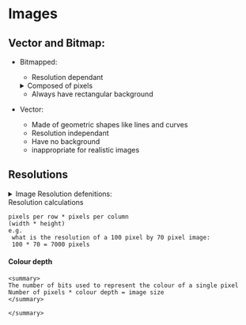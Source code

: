 # Images

## Vector and Bitmap: 
- Bitmapped: 
    - Resolution dependant
    <details>
    <summary>
     Composed of pixels
    </summary>

         A collection of pixels to form an image mapped to specific memory locations

         Pixel: the smallest possible addressable area defined by a solid colour
    </details>

    - Always have rectangular background
- Vector:
    -  Made of geometric shapes like lines and curves
    - Resolution independant
    - Have no background
    - inappropriate for realistic images

## Resolutions
<details>
<summary>Image Resolution defenitions: </summary>

    Image Resolution: How many pixels an image contains per inch/cm

    Screen Resolution: the number of pixels per row by the number of pixels per column

</details>

<summary>Resolution calculations</summary>

    pixels per row * pixels per column
    (width * height)
    e.g.
     what is the resolution of a 100 pixel by 70 pixel image:
     100 * 70 = 7000 pixels
 #### Colour depth
    <summary>
    The number of bits used to represent the colour of a single pixel
    Number of pixels * colour depth = image size
    </summary>
    
    </summary>
